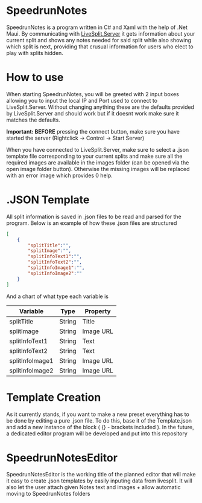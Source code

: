 # SpeedrunNotes
SpeedrunNotes is a program written in C# and Xaml with the help of .Net Maui. By communicating with [LiveSplit.Server](https://github.com/LiveSplit/LiveSplit.Server) it gets information about your current split and shows any notes
needed for said split while also showing which split is next, providing that crusual information for users who elect to play with splits hidden.

# How to use
When starting SpeedrunNotes, you will be greeted with 2 input boxes allowing you to input the local IP and Port used to connect to LiveSplit.Server. Without changing anything these are the defaults provided by LiveSplit.Server and 
should work but if it doesnt work make sure it matches the defaults.

**Important: BEFORE** pressing the connect button, make sure you have started the server (Rightclick -> Control -> Start Server)

When you have connected to LiveSplit.Server, make sure to select a .json template file corresponding to your current splits and make sure all the required images are available in the images folder (can be opened via the open image folder button).
Otherwise the missing images will be replaced with an error image which provides 0 help.

# .JSON Template
All split information is saved in .json files to be read and parsed for the program.
Below is an example of how these .json files are structured

```json
[
    {
        "splitTitle":"",
        "splitImage":"",
        "splitInfoText1":"",
        "splitInfoText2":"",
        "splitInfoImage1":"",
        "splitInfoImage2":""
    }
]
```
And a chart of what type each variable is

| Variable        | Type   | Property  |
| --------------- | ------ | --------- |
| splitTitle      | String | Title     |
| splitImage      | String | Image URL |
| splitInfoText1  | String | Text      |
| splitInfoText2  | String | Text      |
| splitInfoImage1 | String | Image URL |
| splitInfoImage2 | String | Image URL |

# Template Creation
As it currently stands, if you want to make a new preset everything has to be done by editing a pure .json file. To do this, base it of the Template.json and add a new instance of the block ( {} - brackets included ).
In the future, a dedicated editor program will be developed and put into this repository

# SpeedrunNotesEditor
SpeedrunNotesEditor is the working title of the planned editor that will make it easy to create .json templates by easily inputing data from livesplit. It will also let the user attach given Notes text and images + allow automatic moving
to SpeedrunNotes folders
